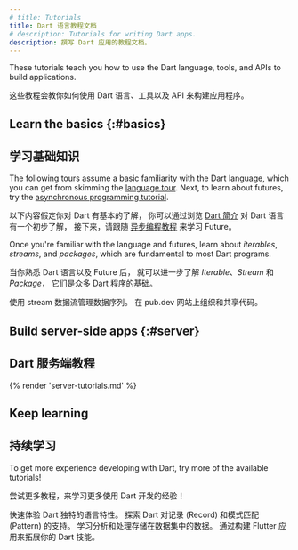 ```yaml
---
# title: Tutorials
title: Dart 语言教程文档
# description: Tutorials for writing Dart apps.
description: 撰写 Dart 应用的教程文档。
---
```


These tutorials teach you how to use the Dart
language, tools, and APIs to build applications.

这些教程会教你如何使用 Dart 语言、工具以及 API 
来构建应用程序。

## Learn the basics {:#basics}

## 学习基础知识

The following tours assume a basic familiarity with the Dart language,
which you can get from skimming the [language tour](/language).
Next, to learn about futures, try the
[asynchronous programming tutorial](/libraries/async/async-await).

以下内容假定你对 Dart 有基本的了解，
你可以通过浏览 [Dart 简介](/language) 对 Dart 语言有一个初步了解，
接下来，请跟随 [异步编程教程](/libraries/async/async-await) 来学习 Future。

Once you're familiar with the language and futures,
learn about _iterables_, _streams_, and _packages_,
which are fundamental to most Dart programs.

当你熟悉 Dart 语言以及 Future 后，
就可以进一步了解 _Iterable_、_Stream_ 和 _Package_，
它们是众多 Dart 程序的基础。

<div class="card-grid no_toc_section">
  <Card title="异步编程：stream" link="/libraries/async/using-streams">
    使用 stream 数据流管理数据序列。
  </Card>
  <Card title="如何使用 package" link="/tools/pub/packages">
    在 pub.dev 网站上组织和共享代码。
  </Card>
</div>


<a id="server-side-dart-tutorials" aria-hidden="true"></a>
## Build server-side apps {:#server}

## Dart 服务端教程

{% render 'server-tutorials.md' %}

<a id="more-tutorials" aria-hidden="true"></a>
## Keep learning

## 持续学习

To get more experience developing with Dart,
try more of the available tutorials!

尝试更多教程，来学习更多使用 Dart 开发的经验！

<div class="card-grid no_toc_section">
  <Card title="Dart 速查表" link="/resources/dart-cheatsheet">
    快速体验 Dart 独特的语言特性。
  </Card>
  <Card title="记录 (Record) 和模式匹配 (Pattern)" link="https://codelabs.developers.google.cn/codelabs/dart-patterns-records">
    探索 Dart 对记录 (Record) 和模式匹配 (Pattern) 的支持。
  </Card>
  <Card title="可迭代集合" link="/libraries/collections/iterables">
    学习分析和处理存储在数据集中的数据。
  </Card>
  <Card title="Flutter codelab 和教程" link="https://docs.flutter.cn/codelabs">
    通过构建 Flutter 应用来拓展你的 Dart 技能。
  </Card>
</div>
